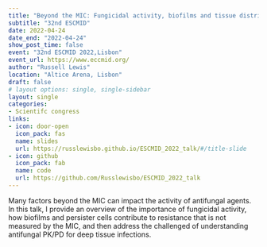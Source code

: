 ```yaml
---
title: "Beyond the MIC: Fungicidal activity, biofilms and tissue distribution"
subtitle: "32nd ESCMID"
date: 2022-04-24
date_end: "2022-04-24"
show_post_time: false
event: "32nd ESCMID 2022,Lisbon"
event_url: https://www.eccmid.org/
author: "Russell Lewis"
location: "Altice Arena, Lisbon"
draft: false
# layout options: single, single-sidebar
layout: single
categories:
- Scientifc congress
links:
- icon: door-open
  icon_pack: fas
  name: slides
  url: https://russlewisbo.github.io/ESCMID_2022_talk/#/title-slide
- icon: github
  icon_pack: fab
  name: code
  url: https://github.com/Russlewisbo/ESCMID_2022_talk
---
```


Many factors beyond the MIC can impact the activity of antifungal agents. In this talk, I provide an overview of the importance of fungicidal activity, how biofilms and persister cells contribute to resistance that is not measured by the MIC, and then address the challenged of understanding antifungal PK/PD for deep tissue infections.
